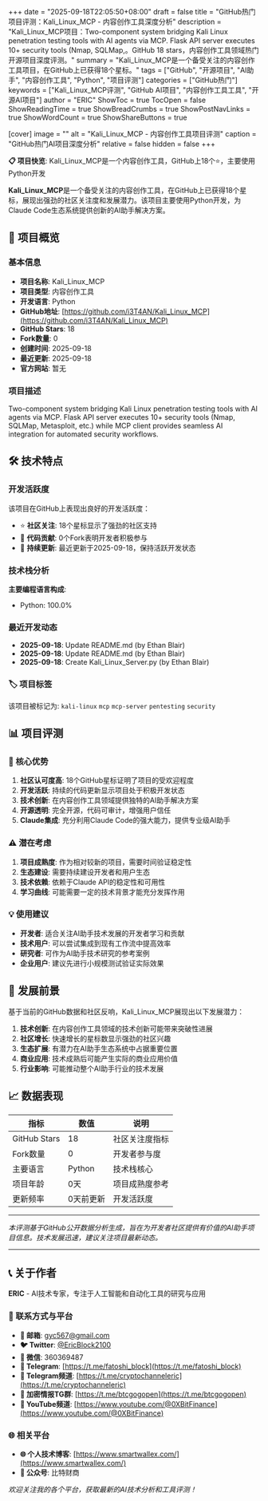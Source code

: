 +++
date = "2025-09-18T22:05:50+08:00"
draft = false
title = "GitHub热门项目评测：Kali_Linux_MCP - 内容创作工具深度分析"
description = "Kali_Linux_MCP项目：Two-component system bridging Kali Linux penetration testing tools with AI agents via MCP. Flask API server executes 10+ security tools (Nmap, SQLMap,。GitHub 18 stars，内容创作工具领域热门开源项目深度评测。"
summary = "Kali_Linux_MCP是一个备受关注的内容创作工具项目，在GitHub上已获得18个星标。"
tags = ["GitHub", "开源项目", "AI助手", "内容创作工具", "Python", "项目评测"]
categories = ["GitHub热门"]
keywords = ["Kali_Linux_MCP评测", "GitHub AI项目", "内容创作工具工具", "开源AI项目"]
author = "ERIC"
ShowToc = true
TocOpen = false
ShowReadingTime = true
ShowBreadCrumbs = true
ShowPostNavLinks = true
ShowWordCount = true
ShowShareButtons = true

[cover]
image = ""
alt = "Kali_Linux_MCP - 内容创作工具项目评测"
caption = "GitHub热门AI项目深度分析"
relative = false
hidden = false
+++

**📋 项目快览**: Kali_Linux_MCP是一个内容创作工具，GitHub上18个⭐，主要使用Python开发

**Kali_Linux_MCP**是一个备受关注的内容创作工具，在GitHub上已获得18个星标，展现出强劲的社区关注度和发展潜力。该项目主要使用Python开发，为Claude Code生态系统提供创新的AI助手解决方案。

## 🎯 项目概览

### 基本信息
- **项目名称**: Kali_Linux_MCP
- **项目类型**: 内容创作工具
- **开发语言**: Python
- **GitHub地址**: [https://github.com/i3T4AN/Kali_Linux_MCP](https://github.com/i3T4AN/Kali_Linux_MCP)
- **GitHub Stars**: 18
- **Fork数量**: 0
- **创建时间**: 2025-09-18
- **最近更新**: 2025-09-18
- **官方网站**: 暂无

### 项目描述
Two-component system bridging Kali Linux penetration testing tools with AI agents via MCP. Flask API server executes 10+ security tools (Nmap, SQLMap, Metasploit, etc.) while MCP client provides seamless AI integration for automated security workflows.

## 🛠️ 技术特点

### 开发活跃度
该项目在GitHub上表现出良好的开发活跃度：
- ⭐ **社区关注**: 18个星标显示了强劲的社区支持
- 🔄 **代码贡献**: 0个Fork表明开发者积极参与
- 📅 **持续更新**: 最近更新于2025-09-18，保持活跃开发状态

### 技术栈分析

**主要编程语言构成**:
- Python: 100.0%


### 最近开发动态
- **2025-09-18**: Update README.md (by Ethan Blair)
- **2025-09-18**: Update README.md (by Ethan Blair)
- **2025-09-18**: Create Kali_Linux_Server.py (by Ethan Blair)


### 🏷️ 项目标签
该项目被标记为: `kali-linux` `mcp` `mcp-server` `pentesting` `security`


## 📊 项目评测

### 🎯 核心优势
1. **社区认可度高**: 18个GitHub星标证明了项目的受欢迎程度
2. **开发活跃**: 持续的代码更新显示项目处于积极开发状态
3. **技术创新**: 在内容创作工具领域提供独特的AI助手解决方案
4. **开源透明**: 完全开源，代码可审计，增强用户信任
5. **Claude集成**: 充分利用Claude Code的强大能力，提供专业级AI助手

### ⚠️ 潜在考虑
1. **项目成熟度**: 作为相对较新的项目，需要时间验证稳定性
2. **生态建设**: 需要持续建设开发者和用户生态
3. **技术依赖**: 依赖于Claude API的稳定性和可用性
4. **学习曲线**: 可能需要一定的技术背景才能充分发挥作用

### 💡 使用建议
- **开发者**: 适合关注AI助手技术发展的开发者学习和贡献
- **技术用户**: 可以尝试集成到现有工作流中提高效率
- **研究者**: 可作为AI助手技术研究的参考案例
- **企业用户**: 建议先进行小规模测试验证实际效果

## 🔮 发展前景

基于当前的GitHub数据和社区反响，Kali_Linux_MCP展现出以下发展潜力：

1. **技术创新**: 在内容创作工具领域的技术创新可能带来突破性进展
2. **社区增长**: 快速增长的星标数显示强劲的社区兴趣
3. **生态扩展**: 有潜力在AI助手生态系统中占据重要位置
4. **商业应用**: 技术成熟后可能产生实际的商业应用价值
5. **行业影响**: 可能推动整个AI助手行业的技术发展

## 📈 数据表现

| 指标 | 数值 | 说明 |
|------|------|------|
| GitHub Stars | 18 | 社区关注度指标 |
| Fork数量 | 0 | 开发者参与度 |
| 主要语言 | Python | 技术栈核心 |
| 项目年龄 | 0天 | 项目成熟度参考 |
| 更新频率 | 0天前更新 | 开发活跃度 |

---

*本评测基于GitHub公开数据分析生成，旨在为开发者社区提供有价值的AI助手项目信息。技术发展迅速，建议关注项目最新动态。*

---

## 📞 关于作者

**ERIC** - AI技术专家，专注于人工智能和自动化工具的研究与应用

### 🔗 联系方式与平台

- **📧 邮箱**: [gyc567@gmail.com](mailto:gyc567@gmail.com)
- **🐦 Twitter**: [@EricBlock2100](https://twitter.com/EricBlock2100)
- **💬 微信**: 360369487
- **📱 Telegram**: [https://t.me/fatoshi_block](https://t.me/fatoshi_block)
- **📢 Telegram频道**: [https://t.me/cryptochanneleric](https://t.me/cryptochanneleric)
- **👥 加密情报TG群**: [https://t.me/btcgogopen](https://t.me/btcgogopen)
- **🎥 YouTube频道**: [https://www.youtube.com/@0XBitFinance](https://www.youtube.com/@0XBitFinance)

### 🌐 相关平台

- **🌐 个人技术博客**: [https://www.smartwallex.com/](https://www.smartwallex.com/)
- **📖 公众号**: 比特财商

*欢迎关注我的各个平台，获取最新的AI技术分析和工具评测！*
